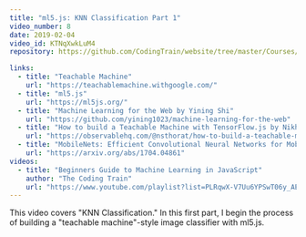 ```yaml
---
title: "ml5.js: KNN Classification Part 1"
video_number: 8
date: 2019-02-04
video_id: KTNqXwkLuM4
repository: https://github.com/CodingTrain/website/tree/master/Courses/beginner_ml5/07_knn_classifier

links:
  - title: "Teachable Machine"
    url: "https://teachablemachine.withgoogle.com/"
  - title: "ml5.js"
    url: "https://ml5js.org/"
  - title: "Machine Learning for the Web by Yining Shi"
    url: "https://github.com/yining1023/machine-learning-for-the-web"
  - title: "How to build a Teachable Machine with TensorFlow.js by Nikhil Thorat"
    url: "https://observablehq.com/@nsthorat/how-to-build-a-teachable-machine-with-tensorflow-js"
  - title: "MobileNets: Efficient Convolutional Neural Networks for Mobile Vision Applications"
    url: "https://arxiv.org/abs/1704.04861"
videos:
  - title: "Beginners Guide to Machine Learning in JavaScript"
    author: "The Coding Train"
    url: "https://www.youtube.com/playlist?list=PLRqwX-V7Uu6YPSwT06y_AEYTqIwbeam3y"
---
```


This video covers "KNN Classification." In this first part, I begin the process of building a "teachable machine"-style image classifier with ml5.js.